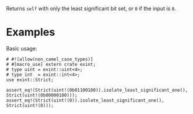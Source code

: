 Returns `self` with only the least significant bit set, or `0` if the input is `0`.

# Examples

Basic usage:

```
# #![allow(non_camel_case_types)]
# #[macro_use] extern crate exint;
# type uint = exint::uint<4>;
# type int  = exint::int<4>;
use exint::Strict;

assert_eq!(Strict(uint!(0b01100100)).isolate_least_significant_one(), Strict(uint!(0b00000100)));
assert_eq!(Strict(uint!(0)).isolate_least_significant_one(), Strict(uint!(0)));
```
